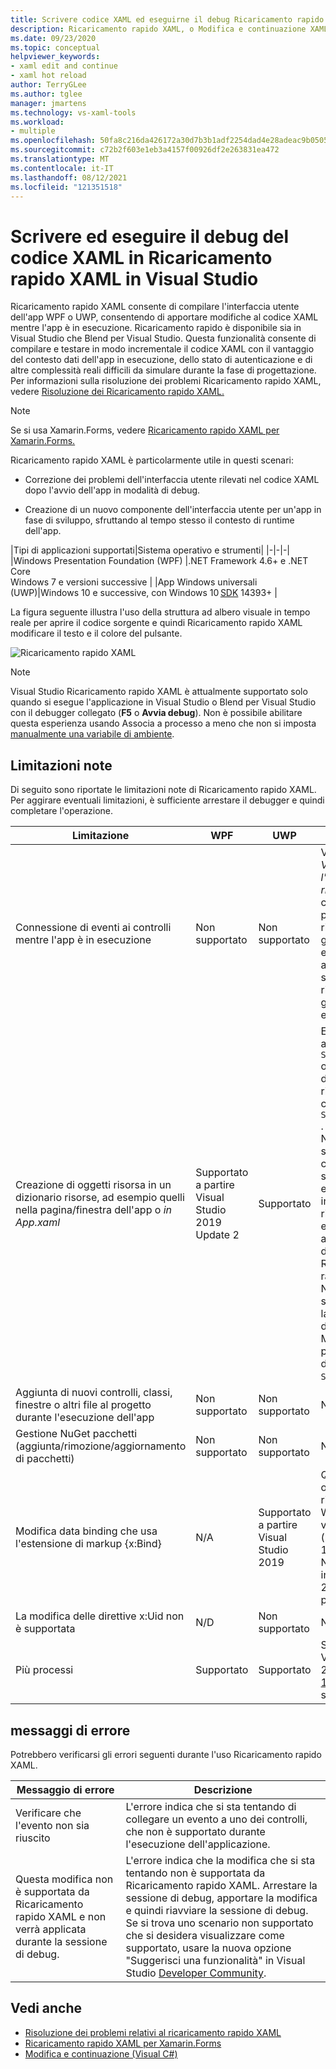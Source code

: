 ```yaml
---
title: Scrivere codice XAML ed eseguirne il debug Ricaricamento rapido XAML
description: Ricaricamento rapido XAML, o Modifica e continuazione XAML, consente di apportare modifiche al codice XAML durante l'esecuzione di app
ms.date: 09/23/2020
ms.topic: conceptual
helpviewer_keywords:
- xaml edit and continue
- xaml hot reload
author: TerryGLee
ms.author: tglee
manager: jmartens
ms.technology: vs-xaml-tools
ms.workload:
- multiple
ms.openlocfilehash: 50fa8c216da426172a30d7b3b1adf2254dad4e28adeac9b05055de5e9bfa094b
ms.sourcegitcommit: c72b2f603e1eb3a4157f00926df2e263831ea472
ms.translationtype: MT
ms.contentlocale: it-IT
ms.lasthandoff: 08/12/2021
ms.locfileid: "121351518"
---
```

# <a name="write-and-debug-running-xaml-code-with-xaml-hot-reload-in-visual-studio"></a>Scrivere ed eseguire il debug del codice XAML in Ricaricamento rapido XAML in Visual Studio

Ricaricamento rapido XAML consente di compilare l'interfaccia utente dell'app WPF o UWP, consentendo di apportare modifiche al codice XAML mentre l'app è in esecuzione. Ricaricamento rapido è disponibile sia in Visual Studio che Blend per Visual Studio. Questa funzionalità consente di compilare e testare in modo incrementale il codice XAML con il vantaggio del contesto dati dell'app in esecuzione, dello stato di autenticazione e di altre complessità reali difficili da simulare durante la fase di progettazione. Per informazioni sulla risoluzione dei problemi Ricaricamento rapido XAML, vedere [Risoluzione dei Ricaricamento rapido XAML.](xaml-hot-reload-troubleshooting.md)

> [!NOTE]
> Se si usa Xamarin.Forms, vedere [Ricaricamento rapido XAML per Xamarin.Forms.](/xamarin/xamarin-forms/xaml/hot-reload)

Ricaricamento rapido XAML è particolarmente utile in questi scenari:

* Correzione dei problemi dell'interfaccia utente rilevati nel codice XAML dopo l'avvio dell'app in modalità di debug.

* Creazione di un nuovo componente dell'interfaccia utente per un'app in fase di sviluppo, sfruttando al tempo stesso il contesto di runtime dell'app.

|Tipi di applicazioni supportati|Sistema operativo e strumenti|
|-|-|-|
|Windows Presentation Foundation (WPF) |.NET Framework 4.6+ e .NET Core</br>Windows 7 e versioni successive |
|App Windows universali (UWP)|Windows 10 e successive, con Windows 10 [SDK](https://developer.microsoft.com/windows/downloads/windows-10-sdk) 14393+ |

La figura seguente illustra l'uso della struttura ad albero visuale in tempo reale per aprire il codice sorgente e quindi Ricaricamento rapido XAML modificare il testo e il colore del pulsante.

![Ricaricamento rapido XAML](../debugger/media/xaml-hot-reload-using.gif)

> [!NOTE]
> Visual Studio Ricaricamento rapido XAML è attualmente supportato solo quando si esegue l'applicazione in Visual Studio o Blend per Visual Studio con il debugger collegato (**F5** o **Avvia debug**). Non è possibile abilitare questa [](../debugger/attach-to-running-processes-with-the-visual-studio-debugger.md) esperienza usando Associa a processo a meno che non si imposta [manualmente una variabile di ambiente](xaml-hot-reload-troubleshooting.md#verify-that-you-use-start-debugging-rather-than-attach-to-process).

## <a name="known-limitations"></a>Limitazioni note

Di seguito sono riportate le limitazioni note di Ricaricamento rapido XAML. Per aggirare eventuali limitazioni, è sufficiente arrestare il debugger e quindi completare l'operazione.

|Limitazione|WPF|UWP|Note|
|-|-|-|-|
|Connessione di eventi ai controlli mentre l'app è in esecuzione|Non supportato|Non supportato|Vedere l'errore: *Verificare che l'evento non sia riuscito.* Si noti che in WPF è possibile fare riferimento a un gestore eventi esistente. Nelle app UWP non è supportato il riferimento a un gestore eventi esistente.|
|Creazione di oggetti risorsa in un dizionario risorse, ad esempio quelli nella pagina/finestra dell'app o *in App.xaml*|Supportato a partire Visual Studio 2019 Update 2|Supportato|Esempio: aggiunta di un `SolidColorBrush` oggetto in un dizionario risorse da usare come `StaticResource` .</br>Nota: le risorse statiche, i convertitori di stile e altri elementi scritti in un dizionario risorse possono essere applicati/usati durante l'uso Ricaricamento rapido XAML. Non è supportata solo la creazione della risorsa.</br> Modifica della proprietà del dizionario `Source` risorse.|
|Aggiunta di nuovi controlli, classi, finestre o altri file al progetto durante l'esecuzione dell'app|Non supportato|Non supportato|Nessuno|
|Gestione NuGet pacchetti (aggiunta/rimozione/aggiornamento di pacchetti)|Non supportato|Non supportato|Nessuno|
|Modifica data binding che usa l'estensione di markup {x:Bind}|N/A|Supportato a partire Visual Studio 2019|Questa operazione richiede Windows 10 versione 1809 (build 10.0.17763). Non supportato in Visual Studio 2017 o versioni precedenti.|
|La modifica delle direttive x:Uid non è supportata|N/D|Non supportato|Nessuno|
|Più processi | Supportato | Supportato | Supportato in Visual Studio 2019 [versione 16.6 e](/visualstudio/releases/2019/release-notes-v16.6) successive |

## <a name="error-messages"></a>messaggi di errore

Potrebbero verificarsi gli errori seguenti durante l'uso Ricaricamento rapido XAML.

|Messaggio di errore|Descrizione|
|-|-|
|Verificare che l'evento non sia riuscito|L'errore indica che si sta tentando di collegare un evento a uno dei controlli, che non è supportato durante l'esecuzione dell'applicazione.|
|Questa modifica non è supportata da Ricaricamento rapido XAML e non verrà applicata durante la sessione di debug.|L'errore indica che la modifica che si sta tentando non è supportata da Ricaricamento rapido XAML. Arrestare la sessione di debug, apportare la modifica e quindi riavviare la sessione di debug. Se si trova uno scenario non supportato che si desidera visualizzare come supportato, usare la nuova opzione "Suggerisci una funzionalità" in Visual Studio [Developer Community](https://aka.ms/feedback/suggest?space=8). |

## <a name="see-also"></a>Vedi anche

* [Risoluzione dei problemi relativi al ricaricamento rapido XAML](xaml-hot-reload-troubleshooting.md)
* [Ricaricamento rapido XAML per Xamarin.Forms](/xamarin/xamarin-forms/xaml/hot-reload)
* [Modifica e continuazione (Visual C#)](../debugger/edit-and-continue-visual-csharp.md)

